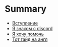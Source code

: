 # Summary

* [Вступление](README.md)
* [Я знаком с discord](ya_znakom_s_discord.md)
* [Я хочу помочь](ya_hochu_pomoch.md)
* [Тот гайд на англ](chapter1.md)

